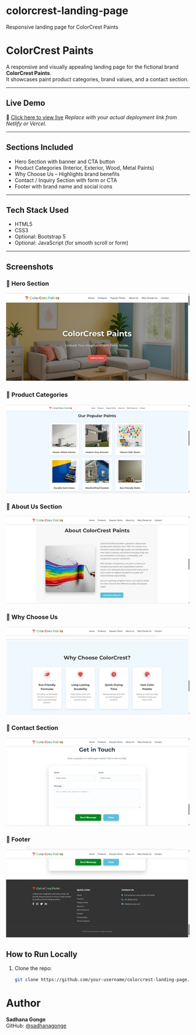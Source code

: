 # colorcrest-landing-page
Responsive landing page for ColorCrest Paints

# ColorCrest Paints 

A responsive and visually appealing landing page for the fictional brand **ColorCrest Paints**.  
It showcases paint product categories, brand values, and a contact section.

---

##  Live Demo

🔗 [Click here to view live](https://colorcrest-landing-page.netlify.app) 
_Replace with your actual deployment link from Netlify or Vercel._

---

##  Sections Included

-  Hero Section with banner and CTA button
-  Product Categories (Interior, Exterior, Wood, Metal Paints)
-  Why Choose Us – Highlights brand benefits
-  Contact / Inquiry Section with form or CTA
-  Footer with brand name and social icons

---

##  Tech Stack Used

- HTML5
- CSS3
- Optional: Bootstrap 5
- Optional: JavaScript (for smooth scroll or form)

---
##  Screenshots

### 🔹 Hero Section
![Hero Section](images/home.jpg)

### 🔹 Product Categories
![Product Categories](images/popularpaint.jpg)

### 🔹 About Us Section
![About Us](images/aboutus.jpg)

### 🔹 Why Choose Us
![Why Choose Us](images/whychoose.jpg)

### 🔹 Contact Section
![Contact Section](images/contact.jpg)

### 🔹 Footer
![Footer](images/footer.jpg)

##  How to Run Locally

1. Clone the repo:
   ```bash
   git clone https://github.com/your-username/colorcrest-landing-page.git

# Author

**Sadhana Gonge**  
GitHub: [@sadhanagonge](https://github.com/sadhana79)


